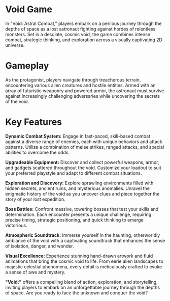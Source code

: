 # Void Game

In "Void: Astral Combat," players embark on a perilous journey through the depths of space 
as a lost astronaut fighting against hordes of relentless monsters. Set in a 
desolate, cosmic void, the game combines intense combat, strategic thinking, and exploration 
across a visually captivating 2D universe.

# Gameplay

As the protagonist, players navigate through treacherous terrain, encountering various alien 
creatures and hostile entities. Armed with an array of futuristic weaponry and powered armor, the 
astronaut must survive against increasingly challenging adversaries while uncovering the secrets 
of the void.

# Key Features

**Dynamic Combat System:** Engage in fast-paced, skill-based combat against a diverse range of 
enemies, each with unique behaviors and attack patterns. Utilize a combination of 
melee strikes, ranged attacks, and special abilities to overcome the odds.

**Upgradeable Equipment:** Discover and collect powerful weapons, armor, and gadgets scattered
throughout the void. Customize your loadout to suit your preferred playstyle and adapt to 
different combat situations.

**Exploration and Discovery:** Explore sprawling environments filled with 
hidden secrets, ancient ruins, and mysterious anomalies. Unravel the enigmatic 
history of the void as you uncover clues and piece together the story of your lost expedition.

**Boss Battles:** Confront massive, towering bosses that test your skills and determination. 
Each encounter presents a unique challenge, requiring precise timing, strategic positioning, and quick 
thinking to emerge victorious.

**Atmospheric Soundtrack:** Immerse yourself in the haunting, otherworldly ambiance of the void with
a captivating soundtrack that enhances the sense of isolation, danger, and wonder.

**Visual Excellence:** Experience stunning hand-drawn artwork and fluid animations that bring the cosmic
void to life. From eerie alien landscapes to majestic celestial phenomena, every detail is meticulously
crafted to evoke a sense of awe and mystery.

**"Void:"** offers a compelling blend of action, exploration, and storytelling, inviting
players to embark on an unforgettable journey through the depths of space. Are you ready to face the
unknown and conquer the void?
